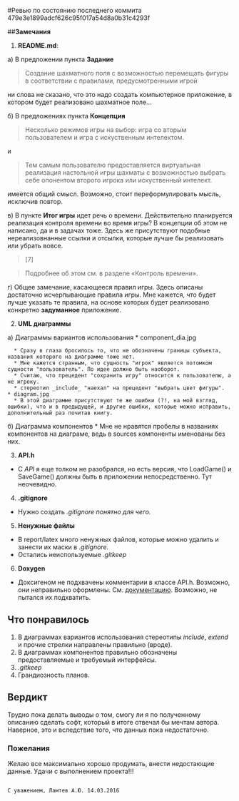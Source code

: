 #Ревью по состоянию последнего коммита 479e3e1899adcf626c95f017a54d8a0b31c4293f

##__Замечания__

1. __README.md__:

  а) В предложении пункта __Задание__
  >Создание шахматного поля с возможностью перемещать фигуры в соответствии с правилами, предусмотренными игрой
  
  ни слова не сказано, что это надо создать компьютерное приложение, в котором будет реализовано шахматное поле...
  
   б) В предложениях пункта __Концепция__
   
   >Несколько режимов игры на выбор: игра со вторым пользователем и игра с искуственным интелектом.
   
   и
   
   >Тем самым пользователю предоставляется виртуальная реализация настольной игры шахматы с возможностью выбрать себе опонентом второго игрока или искуственный интелект.
   
   имеется общий смысл. Возможно, стоит переформулировать мысль, исключив повтор.
   
   в) В пункте __Итог игры__ идет речь о времени. Действительно планируется реализация контроля времени во время игры? В концепции об этом не написано, да и в задачах тоже. Здесь же присутствуют подобные нереализовнанные ссылки и отсылки, которые лучше бы реализовать или убрать вовсе.
   
   >[7]
   
   >Подробнее об этом см. в разделе «Контроль времени».
   
   г) Общее замечание, касающееся правил игры. Здесь описаны достаточно исчерпывающие правила игры. Мне кажется, что будет лучше указать те правила, на основе которых будет реализовано конкретно __задуманное__ приложение.
   
2. __UML диаграммы__

  a) Диаграммы вариантов использования
    * component_dia.jpg
  
      * Сразу в глаза бросилось то, что не обозначены границы субъекта, названия которого на диаграмме тоже нет.
      * Мне кажется странным, что сущность "игрок" является потомком сущности "пользователь". По идее должно быть наоборот.
      * Считаю, что прецедент "сохранить игру" относится к пользователю, а не игроку.
      * стереотип _include_ "наехал" на прецедент "выбрать цвет фигуры".
    * diagram.jpg
      * В этой диаграмме присутствуют те же ошибки (?!, на мой взгляд, ошибки), что и в предыдущей, и другие ошибки, которые можно исправить, дополнительный раз почитав книгу.
      
  б) Диаграмма компонентов
    * Мне не нравятся пробелы в названиях компонентов на диаграме, ведь в sources компоненты именованы без них.
    
3. __API.h__
  * C _API_ я еще толком не разобрался, но есть версия, что LoadGame() и SaveGame() должны быть в приложении непосредственно. Тут неочевидно.

4. __.gitignore__
  * Нужно создать _.gitignore понятно для чего._
5. __Ненужные файлы__
  * В report/latex много ненужных файлов, которые можно удалить и занести их маски в _.gitignore._
  * Остались неиспользуемые _.gitkeep_
6. __Doxygen__
  * Доксигеном не подхвачены комментарии в классе API.h. Возможно, они неправильно оформлены. См. [документацию](http://www.stack.nl/~dimitri/doxygen/manual/docblocks.html). Возможно, не пытался их подхватить.
  
## __Что понравилось__

1. В диаграммах вариантов использования стереотипы _include_, _extend_ и прочие стрелки направлены правильно (вроде).
2. В диаграммах компонентов правильно обозначены предоставляемые и требуемый интерфейсы.
3. _.gitkeep_
4. Грандиозность планов.

## __Вердикт__
Трудно пока делать выводы о том, смогу ли я по полученному описанию сделать софт, который в итоге отвечал бы мечтам автора. Наверное, это и вследствие того, что данных пока недостаточно.
### __Пожелания__
Желаю все максимально хорошо продумать, внести недостающие данные. Удачи с выполнением проекта!!!


                                                                                 С уважением, Ламтев А.Ю. 14.03.2016
